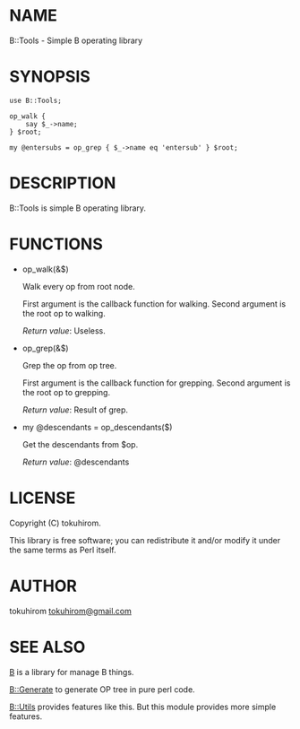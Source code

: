 # NAME

B::Tools - Simple B operating library

# SYNOPSIS

    use B::Tools;

    op_walk {
        say $_->name;
    } $root;

    my @entersubs = op_grep { $_->name eq 'entersub' } $root;

# DESCRIPTION

B::Tools is simple B operating library.

# FUNCTIONS

- op\_walk(&$)

    Walk every op from root node.

    First argument is the callback function for walking.
    Second argument is the root op to walking.

    _Return value_: Useless.

- op\_grep(&$)

    Grep the op from op tree.

    First argument is the callback function for grepping.
    Second argument is the root op to grepping.

    _Return value_: Result of grep.

- my @descendants = op\_descendants($)

    Get the descendants from $op.

    _Return value_: @descendants

# LICENSE

Copyright (C) tokuhirom.

This library is free software; you can redistribute it and/or modify
it under the same terms as Perl itself.

# AUTHOR

tokuhirom <tokuhirom@gmail.com>

# SEE ALSO

[B](http://search.cpan.org/perldoc?B) is a library for manage B things.

[B::Generate](http://search.cpan.org/perldoc?B::Generate) to generate OP tree in pure perl code.

[B::Utils](http://search.cpan.org/perldoc?B::Utils) provides features like this. But this module provides more simple features.

